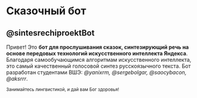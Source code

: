 # Сказочный бот #

## @sintesrechiproektBot ##

Привет! Это **бот для прослушивания сказок, синтезирующий речь на основе передовых технологий искусственного интеллекта Яндекса**. Благодаря самообучающимся алгоритмам искусственного интеллекта, это самый качественный голосовой синтез русскоязычного текста. Бот разработан студентами ВШЭ: *@yanixrm, @sergebolgar, @saocybacon, @aksrrr*. 


<sup>Занимайтесь лингвистикой, и дай вам Бог здоровья!</sup>
